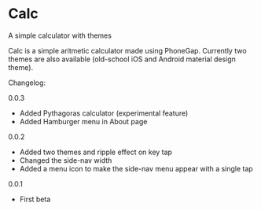 # Calc
A simple calculator with themes

Calc is a simple aritmetic calculator made using PhoneGap. 
Currently two themes are also available (old-school iOS and Android material design theme).

Changelog:

0.0.3
- Added Pythagoras calculator (experimental feature)
- Added Hamburger menu in About page

0.0.2
- Added two themes and ripple effect on key tap
- Changed the side-nav width
- Added a menu icon to make the side-nav menu appear with a single tap

0.0.1
- First beta

